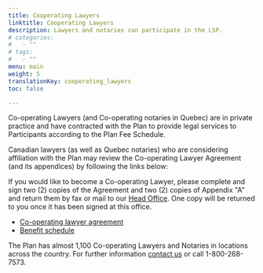 ```yaml
---
title: Cooperating Lawyers
linktitle: Cooperating Lawyers
description: Lawyers and notaries can participate in the LSP. 
# categories:
#   - ""
# tags:
#   - ""
menu: main
weight: 5
translationKey: cooperating_lawyers
toc: false

---
```


Co-operating Lawyers (and Co-operating notaries in Quebec) are in private practice and have contracted with the Plan to provide legal services to Participants according to the Plan Fee Schedule.  

Canadian lawyers (as well as Quebec notaries) who are considering affiliation with the Plan may review the Co-operating Lawyer Agreement (and its appendices) by following the links below:  

If you would like to become a Co-operating Lawyer, please complete and sign two (2) copies of the Agreement and two (2) copies of Appendix "A" and return them by fax or mail to our [Head Office](/post/about/#head-office). One copy will be returned to you once it has been signed at this office.  

- [Co-operating lawyer agreement](/pdf/Co-operating_Lawyer_Agreement-en.pdf)
- [Benefit schedule](/pdf/Benefit_schedule-en.pdf)

The Plan has almost 1,100 Co-operating Lawyers and Notaries in locations across the country. For further information [contact us](/post/about/#contact-us) or call 1-800-268-7573. 
